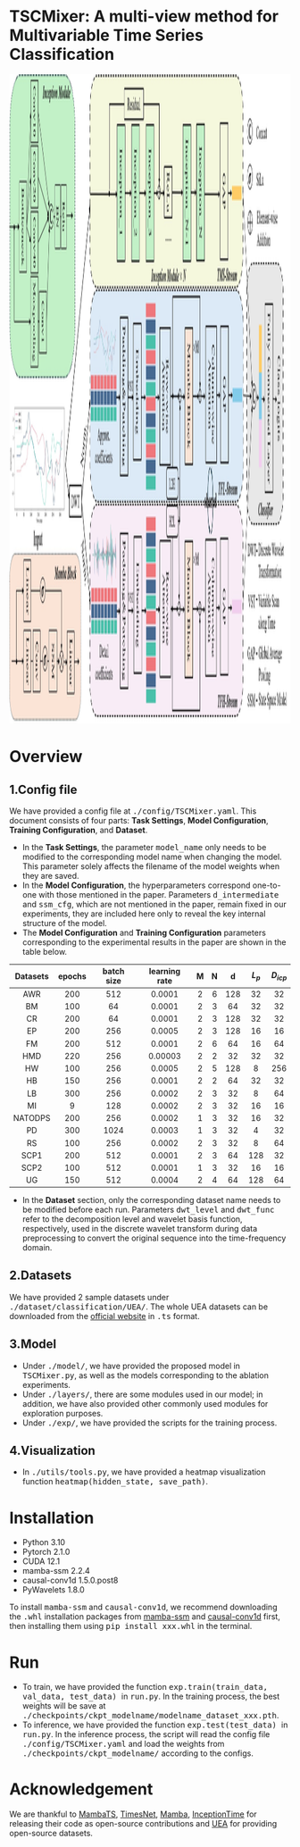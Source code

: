 # TSCMixer: A multi-view method for Multivariable Time Series Classification
<img width="2514" height="1163" alt="architecture" src="./architecture.jpg" />

# Overview
## 1.Config file
We have provided a config file at <kbd> ./config/TSCMixer.yaml</kbd>. This document consists of four parts: **Task Settings**, **Model Configuration**, **Training Configuration**, and **Dataset**.
- In the **Task Settings**, the parameter <kbd>model_name</kbd> only needs to be modified to the corresponding model name when changing the model. This parameter solely affects the filename of the model weights when they are saved.
- In the **Model Configuration**, the hyperparameters correspond one-to-one with those mentioned in the paper. Parameters <kbd>d_intermediate</kbd> and <kbd>ssm_cfg</kbd>, which are not mentioned in the paper, remain fixed in our experiments, they are included here only to reveal the key internal structure of the model.
- The **Model Configuration** and **Training Configuration** parameters corresponding to the experimental results in the paper are shown in the table below.

| Datasets   | epochs | batch size | learning rate | M   | N   | d    | $L_p$ | $D_{icp}$ |
|:------------:|:--------:|:------------:|:---------------:|:-----:|:-----:|:------:|:-------:|:-----------:|
| AWR        | 200    | 512        | 0.0001        | 2   | 6   | 128  | 32    | 32        |
| BM         | 100    | 64         | 0.0001        | 2   | 3   | 64   | 32    | 32        |
| CR         | 200    | 64         | 0.0001        | 2   | 3   | 128  | 32    | 32        |
| EP         | 200    | 256        | 0.0005        | 2   | 3   | 128  | 16    | 16        |
| FM         | 200    | 512        | 0.0001        | 2   | 6   | 64   | 16    | 64        |
| HMD        | 220    | 256        | 0.00003       | 2   | 2   | 32   | 32    | 32        |
| HW         | 100    | 256        | 0.0005        | 2   | 5   | 128  | 8     | 256       |
| HB         | 150    | 256        | 0.0001        | 2   | 2   | 64   | 32    | 32        |
| LB         | 300    | 256        | 0.0002        | 2   | 3   | 32   | 8     | 64        |
| MI         | 9      | 128        | 0.0002        | 2   | 3   | 32   | 16    | 16        |
| NATODPS    | 200    | 256        | 0.0002        | 1   | 3   | 32   | 16    | 32        |
| PD         | 300    | 1024       | 0.0003        | 1   | 3   | 32   | 4     | 32        |
| RS         | 100    | 256        | 0.0002        | 2   | 3   | 32   | 8     | 64        |
| SCP1       | 200    | 512        | 0.0001        | 2   | 3   | 64   | 128   | 32        |
| SCP2       | 100    | 512        | 0.0001        | 1   | 3   | 32   | 16    | 16        |
| UG         | 150    | 512        | 0.0004        | 2   | 4   | 64   | 128   | 64        | 
- In the **Dataset** section, only the corresponding dataset name needs to be modified before each run. Parameters <kbd>dwt_level</kbd> and <kbd>dwt_func</kbd> refer to the decomposition level and wavelet basis function, respectively, used in the discrete wavelet transform during data preprocessing to convert the original sequence into the time-frequency domain.
## 2.Datasets
We have provided 2 sample datasets under <kbd> ./dataset/classification/UEA/</kbd>. The whole UEA datasets can be downloaded from the [official website](https://www.timeseriesclassification.com/index.php/) in <kbd>.ts</kbd> format.
## 3.Model
- Under <kbd>./model/</kbd>, we have provided the proposed model in <kbd>TSCMixer.py</kbd>, as well as the models corresponding to the ablation experiments.
- Under <kbd>./layers/</kbd>, there are some modules used in our model; in addition, we have also provided other commonly used modules for exploration purposes.
- Under <kbd>./exp/</kbd>, we have provided the scripts for the training process.
## 4.Visualization
- In <kbd>./utils/tools.py</kbd>, we have provided a heatmap visualization function <kbd>heatmap(hidden_state, save_path)</kbd>.
# Installation
- Python 3.10
- Pytorch 2.1.0
- CUDA 12.1
- mamba-ssm 2.2.4
- causal-conv1d 1.5.0.post8
- PyWavelets 1.8.0

To install <kbd>mamba-ssm</kbd> and <kbd>causal-conv1d</kbd>, we recommend downloading the <kbd>.whl</kbd> installation packages from [mamba-ssm](https://github.com/state-spaces/mamba/releases/tag/v2.2.4) and [causal-conv1d](https://github.com/Dao-AILab/causal-conv1d/releases/tag/v1.5.0.post8) first, then installing them using <kbd>pip install xxx.whl</kbd> in the terminal.
# Run
- To train, we have provided the function  <kbd>exp.train(train_data, val_data, test_data) </kbd> in <kbd>run.py</kbd>. In the training process, the best weights will be save at <kbd>./checkpoints/ckpt_modelname/modelname_dataset_xxx.pth</kbd>. 
- To inference, we have provided the function <kbd>exp.test(test_data) </kbd> in <kbd>run.py</kbd>. In the inference process, the script will read the config file <kbd>./config/TSCMixer.yaml</kbd> and load the weights from <kbd>./checkpoints/ckpt_modelname/</kbd> according to the configs.
# Acknowledgement
We are thankful to [MambaTS](https://arxiv.org/abs/2405.16440), [TimesNet](https://arxiv.org/abs/2210.02186), [Mamba](https://3dvar.com/Gu2023Mamba.pdf), [InceptionTime](https://arxiv.org/abs/1909.04939) for releasing their code as open-source contributions and [UEA](https://www.timeseriesclassification.com/index.php/) for providing open-source datasets. 
